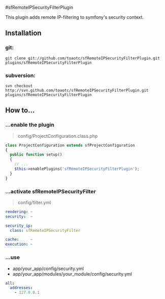 #sfRemoteIPSecurityFilterPlugin

This plugin adds remote IP-filtering to symfony's security context.

## Installation 

### git:
	
	git clone git://github.com/toaotc/sfRemoteIPSecurityFilterPlugin.git plugins/sfRemoteIPSecurityFilterPlugin

### subversion:

    svn checkout http://svn.github.com/toaotc/sfRemoteIPSecurityFilterPlugin.git plugins/sfRemoteIPSecurityFilterPlugin

## How to…

### …enable the plugin
> config/ProjectConfiguration.class.php

``` php
class ProjectConfiguration extends sfProjectConfiguration
{
  public function setup()
  {
	// ...
    $this->enablePlugins('sfRemoteIPSecurityFilterPlugin');
  }
}
```	


### …activate sfRemoteIPSecurityFilter
> config/filter.yml

``` yaml
rendering: ~
security:  ~

security_ip:
  class: sfRemoteIPSecurityFilter

cache:     ~
execution: ~

```

### …use
* app/your_app/config/security.yml
* app/your_app/modules/your_module/config/security.yml

``` yaml
all:
  addresses:
    - 127.0.0.1
```
